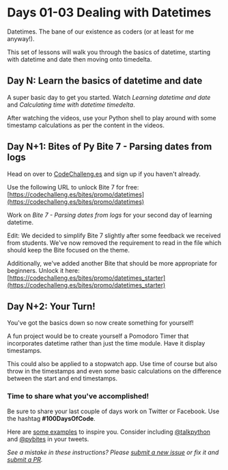 # Days 01-03 Dealing with Datetimes

Datetimes. The bane of our existence as coders (or at least for me anyway!).

This set of lessons will walk you through the basics of datetime, starting with datetime and date then moving onto timedelta.


## Day N: Learn the basics of datetime and date

A super basic day to get you started. Watch *Learning datetime and date* and *Calculating time with datetime timedelta*.

After watching the videos, use your Python shell to play around with some timestamp calculations as  per the content in the videos.


## Day N+1: Bites of Py Bite 7 - Parsing dates from logs

Head on over to [CodeChalleng.es](https://codechalleng.es) and sign up if you haven't already.

Use the following URL to unlock Bite 7 for free: [https://codechalleng.es/bites/promo/datetimes](https://codechalleng.es/bites/promo/datetimes)

Work on *Bite 7 - Parsing dates from logs* for your second day of learning datetime.

Edit: We decided to simplify Bite 7 slightly after some feedback we received from students. We've now removed the requirement to read in the file which should keep the Bite focused on the theme.

Additionally, we've added another Bite that should be more appropriate for beginners. Unlock it here: [https://codechalleng.es/bites/promo/datetimes_starter](https://codechalleng.es/bites/promo/datetimes_starter)


## Day N+2: Your Turn!

You've got the basics down so now create something for yourself!

A fun project would be to create yourself a Pomodoro Timer that incorporates datetime rather than just the time module. Have it display timestamps.

This could also be applied to a stopwatch app. Use time of course but also throw in the timestamps and even some basic calculations on the difference between the start and end timestamps.


### Time to share what you've accomplished!

Be sure to share your last couple of days work on Twitter or Facebook. Use the hashtag **#100DaysOfCode**.

Here are [some examples](https://twitter.com/search?q=%23100DaysOfCode) to inspire you. Consider including [@talkpython](https://twitter.com/talkpython) and [@pybites](https://twitter.com/pybites) in your tweets.

*See a mistake in these instructions? Please [submit a new issue](https://github.com/talkpython/100daysofcode-with-python-course/issues) or fix it and [submit a PR](https://github.com/talkpython/100daysofcode-with-python-course/pulls).*
